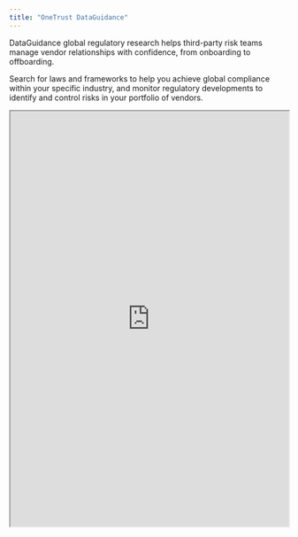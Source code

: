 ```yaml
---
title: "OneTrust DataGuidance"
---
```


DataGuidance global regulatory research helps third-party risk teams manage vendor relationships with confidence, from onboarding to offboarding.

Search for laws and frameworks to help you achieve global compliance within your specific industry, and monitor regulatory developments to identify and control risks in your portfolio of vendors.

<iframe height="750" width="100%" src="https://ewelton.github.io/ktest/wiki.html#OneTrust%20DataGuidance"></iframe>
